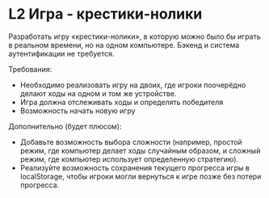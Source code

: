 # L2 Игра - крестики-нолики

Разработать игру «крестики-нолики», в которую можно было бы играть в реальном времени, но на одном компьютере. Бэкенд и система аутентификации не требуется.

Требования:
- Необходимо реализовать игру на двоих, где игроки поочерёдно делают ходы на одном и том же устройстве.
- Игра должна отслеживать ходы и определять победителя
- Возможность начать новую игру

Дополнительно (будет плюсом): 
- Добавьте возможность выбора сложности (например, простой режим, где компьютер делает ходы случайным образом, и сложный режим, где компьютер использует определенную стратегию).
- Реализуйте возможность сохранения текущего прогресса игры в localStorage, чтобы игроки могли вернуться к игре позже без потери прогресса.
